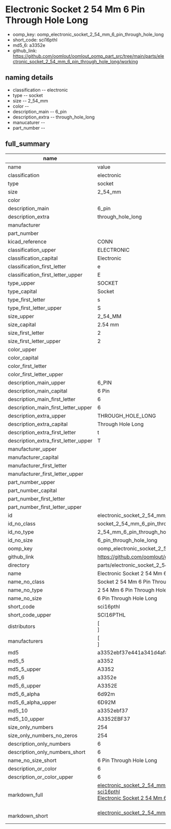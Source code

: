 # Electronic Socket 2 54 Mm 6 Pin Through Hole Long

  
* oomp_key: oomp_electronic_socket_2_54_mm_6_pin_through_hole_long 
* short_code: sci16pthl
* md5_6: a3352e  
* github_link: https://github.com/oomlout/oomlout_oomp_part_src/tree/main/parts/electronic_socket_2_54_mm_6_pin_through_hole_long/working  
## naming details
* classification -- electronic
* type -- socket
* size -- 2_54_mm
* color -- 
* description_main -- 6_pin
* description_extra -- through_hole_long
* manucaturer -- 
* part_number -- 





## full_summary
| name | value | 
| --- | --- | 
| name | value | 
| classification | electronic | 
| type | socket | 
| size | 2_54_mm | 
| color |  | 
| description_main | 6_pin | 
| description_extra | through_hole_long | 
| manufacturer |  | 
| part_number |  | 
| kicad_reference | CONN | 
| classification_upper | ELECTRONIC | 
| classification_capital | Electronic | 
| classification_first_letter | e | 
| classification_first_letter_upper | E | 
| type_upper | SOCKET | 
| type_capital | Socket | 
| type_first_letter | s | 
| type_first_letter_upper | S | 
| size_upper | 2_54_MM | 
| size_capital | 2.54 mm | 
| size_first_letter | 2 | 
| size_first_letter_upper | 2 | 
| color_upper |  | 
| color_capital |  | 
| color_first_letter |  | 
| color_first_letter_upper |  | 
| description_main_upper | 6_PIN | 
| description_main_capital | 6 Pin | 
| description_main_first_letter | 6 | 
| description_main_first_letter_upper | 6 | 
| description_extra_upper | THROUGH_HOLE_LONG | 
| description_extra_capital | Through Hole Long | 
| description_extra_first_letter | t | 
| description_extra_first_letter_upper | T | 
| manufacturer_upper |  | 
| manufacturer_capital |  | 
| manufacturer_first_letter |  | 
| manufacturer_first_letter_upper |  | 
| part_number_upper |  | 
| part_number_capital |  | 
| part_number_first_letter |  | 
| part_number_first_letter_upper |  | 
| id | electronic_socket_2_54_mm_6_pin_through_hole_long | 
| id_no_class | socket_2_54_mm_6_pin_through_hole_long | 
| id_no_type | 2_54_mm_6_pin_through_hole_long | 
| id_no_size | 6_pin_through_hole_long | 
| oomp_key | oomp_electronic_socket_2_54_mm_6_pin_through_hole_long | 
| github_link | https://github.com/oomlout/oomlout_oomp_part_src/tree/main/parts/electronic_socket_2_54_mm_6_pin_through_hole_long/working | 
| directory | parts/electronic_socket_2_54_mm_6_pin_through_hole_long | 
| name | Electronic Socket 2 54 Mm 6 Pin Through Hole Long | 
| name_no_class | Socket 2 54 Mm 6 Pin Through Hole Long | 
| name_no_type | 2 54 Mm 6 Pin Through Hole Long | 
| name_no_size | 6 Pin Through Hole Long | 
| short_code | sci16pthl | 
| short_code_upper | SCI16PTHL | 
| distributors | [<br>] | 
| manufacturers | [<br>] | 
| md5 | a3352ebf37e441a341d4af8e591fa7e2 | 
| md5_5 | a3352 | 
| md5_5_upper | A3352 | 
| md5_6 | a3352e | 
| md5_6_upper | A3352E | 
| md5_6_alpha | 6d92m | 
| md5_6_alpha_upper | 6D92M | 
| md5_10 | a3352ebf37 | 
| md5_10_upper | A3352EBF37 | 
| size_only_numbers | 254 | 
| size_only_numbers_no_zeros | 254 | 
| description_only_numbers | 6 | 
| description_only_numbers_short | 6 | 
| name_no_size_short | 6 Pin Through Hole Long | 
| description_or_color | 6 | 
| description_or_color_upper | 6 | 
| markdown_full | [electronic_socket_2_54_mm_6_pin_through_hole_long](https://github.com/oomlout/oomlout_oomp_part_src/tree/main/parts/electronic_socket_2_54_mm_6_pin_through_hole_long/working)<br>[sci16pthl](https://github.com/oomlout/oomlout_oomp_part_src/tree/main/parts/electronic_socket_2_54_mm_6_pin_through_hole_long/working)<br>[Electronic Socket 2 54 Mm 6 Pin Through Hole Long](https://github.com/oomlout/oomlout_oomp_part_src/tree/main/parts/electronic_socket_2_54_mm_6_pin_through_hole_long/working)<br><br> | 
| markdown_short | [electronic_socket_2_54_mm_6_pin_through_hole_long](https://github.com/oomlout/oomlout_oomp_part_src/tree/main/parts/electronic_socket_2_54_mm_6_pin_through_hole_long/working)<br><br> | 
